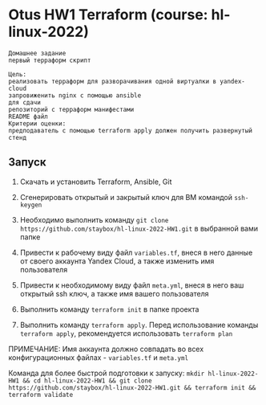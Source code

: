 # Otus HW1 Terraform (course: hl-linux-2022)

```
Домашнее задание
первый терраформ скрипт

Цель:
реализовать терраформ для разворачивания одной виртуалки в yandex-cloud
запровиженить nginx с помощью ansible
для сдачи
репозиторий с терраформ манифестами
README файл
Критерии оценки:
предподаватель с помощью terraform apply должен получить развернутый стенд
```

## Запуск

1. Скачать и установить Terraform, Ansible, Git

2. Сгенерировать открытый и закрытый ключ для ВМ командой ```ssh-keygen```

3. Необходимо выполнить команду ```git clone https://github.com/staybox/hl-linux-2022-HW1.git``` в выбранной вами папке

4. Привести к рабочему виду файл ```variables.tf```, внеся в него данные от своего аккаунта Yandex Cloud, а также изменить имя пользователя

5. Привести к необходимому виду файл ```meta.yml```, внеся в него ваш открытый ssh ключ, а также имя вашего пользователя

6. Выполнить команду ```terraform init``` в папке проекта

7. Выполнить команду ```terraform apply```. Перед использование команды ```terraform apply```, рекомендуется использовать ```terraform plan```

ПРИМЕЧАНИЕ: Имя аккаунта должно совпадать во всех конфигурационных файлах - ```variables.tf``` и ```meta.yml```

Команда для более быстрой подготовки к запуску:
```mkdir hl-linux-2022-HW1 && cd hl-linux-2022-HW1 && git clone https://github.com/staybox/hl-linux-2022-HW1.git && terraform init && terraform validate```